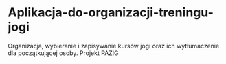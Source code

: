 # Aplikacja-do-organizacji-treningu-jogi
Organizacja, wybieranie i zapisywanie kursów jogi oraz ich wytłumaczenie dla początkującej osoby. Projekt PAZIG
